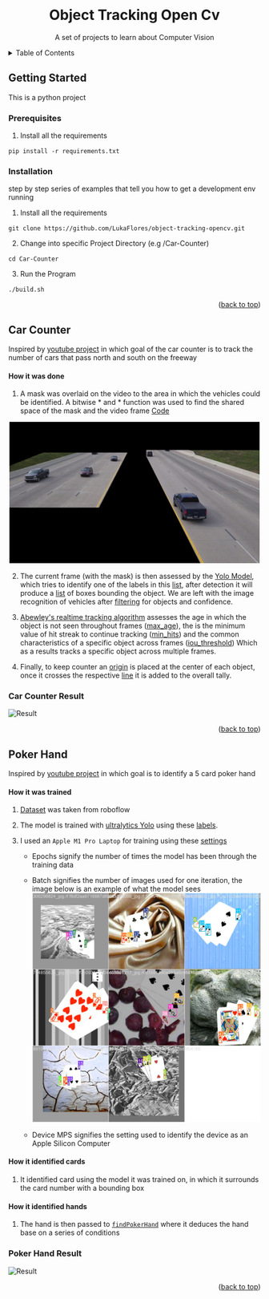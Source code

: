 <!-- Improved compatibility of back to top link: See: https://github.com/othneildrew/Best-README-Template/pull/73 -->
<a name="readme-top"></a>



<!-- PROJECT LOGO -->
<br />
<div align="center">
    <h1> Object Tracking Open Cv</h1>
  <p align="center">
    A set of projects to learn about Computer Vision
    <br />
  </p>
</div>

<!-- TABLE OF CONTENTS -->
<details>
  <summary>Table of Contents</summary>
  <ol>
    <li>
      <a href="#getting-started">Getting Started</a>
      <ul>
        <li><a href="#prerequisites">Prerequisites</a></li>
        <li><a href="#installation">Installation</a></li>
      </ul>
    </li>
    <li>
      <a href="#car-counter">Car Counter</a>
      <ul>
          <a href="#car-counter-result">
            <img src="Car-Counter/Video/readme-img.png" alt="Logo" width="500" />
          </a>
      </ul>
    </li>
    <li>
      <a href="#poker-hand">Poker Hand</a>
      <ul>
          <a href="#poker-hand-result">
            <img src="Car-Counter/Video/readme-img.png" alt="Logo" width="500" />
          </a>
      </ul>
    </li>
  </ol>
</details>


<!-- GETTING STARTED -->
## Getting Started

This is a python project

### Prerequisites

1. Install all the requirements

```
pip install -r requirements.txt
```

### Installation

 step by step series of examples that tell you how to get a development env running

1. Install all the requirements

```
git clone https://github.com/LukaFlores/object-tracking-opencv.git
```

2. Change into specific Project Directory (e.g /Car-Counter)
```
cd Car-Counter
```

3. Run the Program
```
./build.sh
```
<p align="right">(<a href="#readme-top">back to top</a>)</p>


<!-- Car Counter -->
## Car Counter

Inspired by [youtube project](https://www.youtube.com/watch?v=WgPbbWmnXJ8&t=75s) in which goal of the car counter is to track the number of cars that pass north and south on the freeway

#### How it was done

1. A mask was overlaid on the video to the area in which the vehicles could be identified. A bitwise * and * function was used to find the shared space of the mask and the video frame [Code](https://github.com/LukaFlores/object-tracking-opencv/blob/05fad2bb24db0296b3b97c996344c7752614ea34/Car-Counter/main.py#L52C1-L53)

<div align="center">
    <img src="Car-Counter/Video/readme-mask.png" alt="Logo" width="500" />
</div>

2. The current frame (with the mask) is then assessed by the [Yolo Model](https://docs.ultralytics.com), which tries to identify one of the labels in this [list](https://github.com/LukaFlores/object-tracking-opencv/blob/05fad2bb24db0296b3b97c996344c7752614ea34/Car-Counter/main.py#L13C1-L30C2), after detection it will produce a [list](https://github.com/LukaFlores/object-tracking-opencv/blob/05fad2bb24db0296b3b97c996344c7752614ea34/Car-Counter/main.py#L55) 
of boxes bounding the object. We are left with the image recognition of vehicles after [filtering](https://github.com/LukaFlores/object-tracking-opencv/blob/05fad2bb24db0296b3b97c996344c7752614ea34/Car-Counter/main.py#L81-L84) for objects and confidence.

3. [Abewley's realtime tracking algorithm](https://github.com/abewley/sort) assesses the age in which the object is not seen throughout frames ([max_age](https://github.com/LukaFlores/object-tracking-opencv/blob/05fad2bb24db0296b3b97c996344c7752614ea34/Car-Counter/main.py#L36)), the is the minimum value of hit streak to continue tracking ([min_hits](https://github.com/LukaFlores/object-tracking-opencv/blob/05fad2bb24db0296b3b97c996344c7752614ea34/Car-Counter/main.py#L36)) and the common characteristics of a specific object across frames ([iou_threshold](https://github.com/LukaFlores/object-tracking-opencv/blob/05fad2bb24db0296b3b97c996344c7752614ea34/Car-Counter/main.py#L36))
Which as a results tracks a specific object across multiple frames.

4. Finally, to keep counter an [origin](https://github.com/LukaFlores/object-tracking-opencv/blob/05fad2bb24db0296b3b97c996344c7752614ea34/Car-Counter/main.py#L114-L116) is placed at the center of each object, once it crosses the respective [line](https://github.com/LukaFlores/object-tracking-opencv/blob/05fad2bb24db0296b3b97c996344c7752614ea34/Car-Counter/main.py#L99-L100) it is added to the overall tally.

### Car Counter Result

![Result](https://github.com/LukaFlores/object-tracking-opencv/assets/85141937/a6d8c7fd-ba35-4f63-bb3c-29cc9249967f)

<p align="right">(<a href="#readme-top">back to top</a>)</p>


<!-- Poker Hand -->
## Poker Hand 

Inspired by [youtube project](https://www.youtube.com/watch?v=WgPbbWmnXJ8&t=75s) in which goal is to identify a 5 card poker hand

#### How it was trained

1. [Dataset](https://universe.roboflow.com/augmented-startups/playing-cards-ow27d/dataset/3) was taken from roboflow 

2. The model is trained with [ultralytics Yolo](https://github.com/ultralytics/ultralytics) using these [labels](https://github.com/LukaFlores/object-tracking-opencv/blob/2e872723a19a7ae71c05505a22aae430abf5951c/Yolo-Poker/data.yaml#L7). 

3. I used an `Apple M1 Pro Laptop` for training using these [settings](https://github.com/LukaFlores/object-tracking-opencv/blob/2e872723a19a7ae71c05505a22aae430abf5951c/Yolo-Poker/train.py#L21-L28)

    - Epochs signify the number of times the model has been through the training data

    - Batch signifies the number of images used for one iteration, the image below is an example of what the model sees
    ![batch image](https://github.com/LukaFlores/object-tracking-opencv/blob/master/Yolo-Poker/readme_batch.jpg)

    - Device MPS signifies the setting used to identify the device as an Apple Silicon Computer


#### How it identified cards 

1. It identified card using the model it was trained on, in which it surrounds the card number with a bounding box

#### How it identified hands 

1. The hand is then passed to [`findPokerHand`](https://github.com/LukaFlores/object-tracking-opencv/blob/2e872723a19a7ae71c05505a22aae430abf5951c/Yolo-Poker/pokerHandFunction.py#L7-L110) where it deduces the hand base on a series of conditions

### Poker Hand Result

![Result](https://github.com/LukaFlores/object-tracking-opencv/assets/85141937/a6d8c7fd-ba35-4f63-bb3c-29cc9249967f)

<p align="right">(<a href="#readme-top">back to top</a>)</p>





